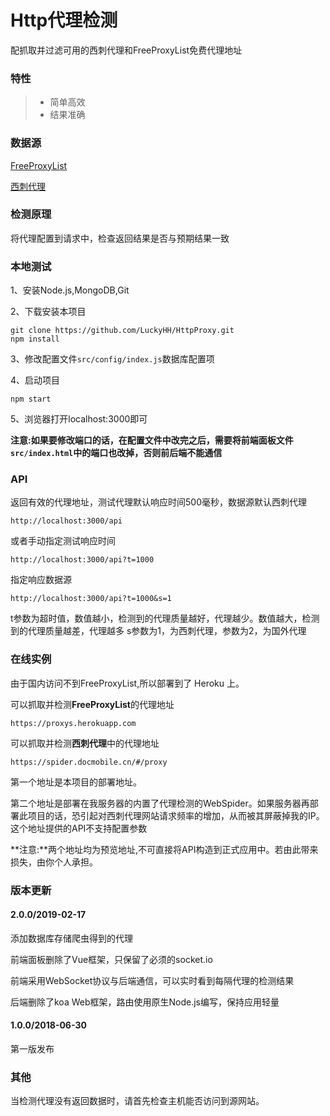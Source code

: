 # Http代理检测

配抓取并过滤可用的西刺代理和FreeProxyList免费代理地址

### 特性
> * 简单高效
> * 结果准确

### 数据源
[FreeProxyList](https://free-proxy-list.net/)

[西刺代理](http://www.xicidaili.com)

### 检测原理
将代理配置到请求中，检查返回结果是否与预期结果一致

### 本地测试
1、安装Node.js,MongoDB,Git

2、下载安装本项目
```
git clone https://github.com/LuckyHH/HttpProxy.git
npm install
```

3、修改配置文件`src/config/index.js`数据库配置项

4、启动项目
```
npm start
```

5、浏览器打开localhost:3000即可

**注意:如果要修改端口的话，在配置文件中改完之后，需要将前端面板文件`src/index.html`中的端口也改掉，否则前后端不能通信**

### API
返回有效的代理地址，测试代理默认响应时间500毫秒，数据源默认西刺代理
```
http://localhost:3000/api
```

或者手动指定测试响应时间
```
http://localhost:3000/api?t=1000
```

指定响应数据源
```
http://localhost:3000/api?t=1000&s=1
```

t参数为超时值，数值越小，检测到的代理质量越好，代理越少。数值越大，检测到的代理质量越差，代理越多
s参数为1，为西刺代理，参数为2，为国外代理

### 在线实例
由于国内访问不到FreeProxyList,所以部署到了 Heroku 上。

可以抓取并检测**FreeProxyList**的代理地址
```
https://proxys.herokuapp.com
```
可以抓取并检测**西刺代理**中的代理地址
```
https://spider.docmobile.cn/#/proxy
```
第一个地址是本项目的部署地址。

第二个地址是部署在我服务器的内置了代理检测的WebSpider。如果服务器再部署此项目的话，恐引起对西刺代理网站请求频率的增加，从而被其屏蔽掉我的IP。这个地址提供的API不支持配置参数


**注意:**两个地址均为预览地址,不可直接将API构造到正式应用中。若由此带来损失，由你个人承担。

### 版本更新

#### 2.0.0/2019-02-17
添加数据库存储爬虫得到的代理

前端面板删除了Vue框架，只保留了必须的socket.io

前端采用WebSocket协议与后端通信，可以实时看到每隔代理的检测结果

后端删除了koa Web框架，路由使用原生Node.js编写，保持应用轻量

#### 1.0.0/2018-06-30

第一版发布

### 其他
当检测代理没有返回数据时，请首先检查主机能否访问到源网站。
